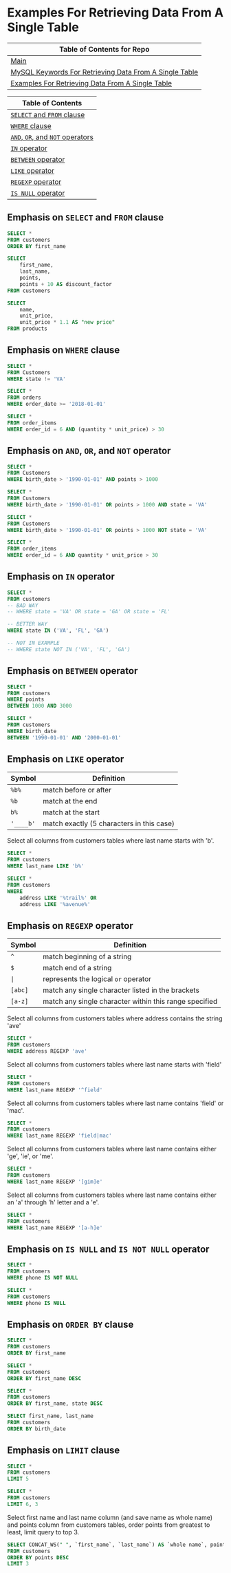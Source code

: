 # Examples For Retrieving Data From A Single Table

| Table of Contents for Repo|
|--|
| [Main](https://github.com/calebwagner/MySQL-playground) |
| [MySQL Keywords For Retrieving Data From A Single Table](./README.md) |
| [Examples For Retrieving Data From A Single Table](./retrieving_data_from_a_single_table.md) |

| Table of Contents |
|--|
| [`SELECT` and `FROM` clause](#emphasis-on-select-and-from-clause) |
| [`WHERE` clause](#emphasis-on-where-clause) |
| [`AND`, `OR`, and `NOT` operators](#emphasis-on-and-or-and-not-operator) |
| [`IN` operator](#emphasis-on-in-operator) |
| [`BETWEEN` operator](#emphasis-on-between-operator) |
| [`LIKE` operator](#emphasis-on-like-operator) |
| [`REGEXP` operator](#emphasis-on-regexp-operator) |
| [`IS NULL` operator](#emphasis-on-is-null-and-is-not-null-operator) |


## Emphasis on `SELECT` and `FROM` clause

```sql
SELECT * 
FROM customers
ORDER BY first_name
```

```sql
SELECT
    first_name,
    last_name,
    points,
    points + 10 AS discount_factor
FROM customers
```

```sql
SELECT
    name,
    unit_price,
    unit_price * 1.1 AS "new price"
FROM products
```

## Emphasis on `WHERE` clause

```sql
SELECT *
FROM Customers
WHERE state != 'VA'
```

```sql
SELECT *
FROM orders
WHERE order_date >= '2018-01-01'
```

```sql
SELECT *
FROM order_items
WHERE order_id = 6 AND (quantity * unit_price) > 30
```

## Emphasis on `AND`, `OR`, and `NOT` operator

```sql
SELECT *
FROM Customers
WHERE birth_date > '1990-01-01' AND points > 1000
```

```sql
SELECT *
FROM Customers
WHERE birth_date > '1990-01-01' OR points > 1000 AND state = 'VA'
```

```sql
SELECT *
FROM Customers
WHERE birth_date > '1990-01-01' OR points > 1000 NOT state = 'VA'
```

```sql
SELECT *
FROM order_items
WHERE order_id = 6 AND quantity * unit_price > 30
```


## Emphasis on `IN` operator

```sql
SELECT *
FROM customers
-- BAD WAY
-- WHERE state = 'VA' OR state = 'GA' OR state = 'FL'

-- BETTER WAY
WHERE state IN ('VA', 'FL', 'GA')

-- NOT IN EXAMPLE
-- WHERE state NOT IN ('VA', 'FL', 'GA')
```


## Emphasis on `BETWEEN` operator

```sql
SELECT *
FROM customers
WHERE points
BETWEEN 1000 AND 3000
```

```sql
SELECT *
FROM customers
WHERE birth_date
BETWEEN '1990-01-01' AND '2000-01-01'
```

## Emphasis on `LIKE` operator

| Symbol | Definition |
|--|--|
| `%b%` | match before or after |
| `%b` | match at the end |
| `b%` | match at the start |
| `'____b'` | match exactly (5 characters in this case) |

Select all columns from customers tables where last name starts with 'b'.
```sql
SELECT *
FROM customers
WHERE last_name LIKE 'b%'
```

```sql
SELECT *
FROM customers
WHERE
    address LIKE '%trail%' OR
    address LIKE '%avenue%'
```

## Emphasis on `REGEXP` operator

| Symbol | Definition |
|--|--|
| `^` | match beginning of a string |
| `$` | match end of a string |
| `\|` | represents the logical `or` operator |
| `[abc]` | match any single character listed in the brackets |
| `[a-z]` | match any single character within this range specified |

Select all columns from customers tables where address contains the string 'ave'
```sql
SELECT *
FROM customers
WHERE address REGEXP 'ave'
```

Select all columns from customers tables where last name starts with 'field'
```sql
SELECT *
FROM customers
WHERE last_name REGEXP '^field'
```

Select all columns from customers tables where last name contains 'field' or 'mac'.
```sql
SELECT *
FROM customers
WHERE last_name REGEXP 'field|mac'
```

Select all columns from customers tables where last name contains either 'ge', 'ie', or 'me'.
```sql
SELECT *
FROM customers
WHERE last_name REGEXP '[gim]e'
```

Select all columns from customers tables where last name contains either an 'a' through 'h' letter and a 'e'.
```sql
SELECT *
FROM customers
WHERE last_name REGEXP '[a-h]e'
```

## Emphasis on `IS NULL` and `IS NOT NULL` operator

```sql
SELECT *
FROM customers
WHERE phone IS NOT NULL
```

```sql
SELECT *
FROM customers
WHERE phone IS NULL
```

## Emphasis on `ORDER BY` clause

```sql
SELECT *
FROM customers
ORDER BY first_name
```

```sql
SELECT *
FROM customers
ORDER BY first_name DESC
```

```sql
SELECT *
FROM customers
ORDER BY first_name, state DESC
```

```sql
SELECT first_name, last_name
FROM customers
ORDER BY birth_date
```

## Emphasis on `LIMIT` clause

```sql
SELECT *
FROM customers
LIMIT 5
```

```sql
SELECT *
FROM customers
LIMIT 6, 3
```

Select first name and last name column (and save name as whole name) and points column from customers tables, order points from greatest to least, limit query to top 3.
```sql
SELECT CONCAT_WS(" ", `first_name`, `last_name`) AS `whole name`, points
FROM customers
ORDER BY points DESC
LIMIT 3
```